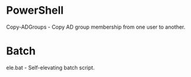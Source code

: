 # PowerShell
Copy-ADGroups - Copy AD group membership from one user to another.

# Batch
ele.bat - Self-elevating batch script.
